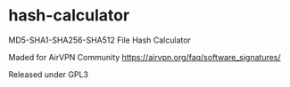 hash-calculator
===============

MD5-SHA1-SHA256-SHA512 File Hash Calculator

Maded for AirVPN Community
https://airvpn.org/faq/software_signatures/

Released under GPL3
